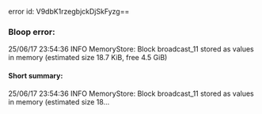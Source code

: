 error id: V9dbK1rzegbjckDjSkFyzg==
### Bloop error:

25/06/17 23:54:36 INFO MemoryStore: Block broadcast_11 stored as values in memory (estimated size 18.7 KiB, free 4.5 GiB)
#### Short summary: 

25/06/17 23:54:36 INFO MemoryStore: Block broadcast_11 stored as values in memory (estimated size 18...